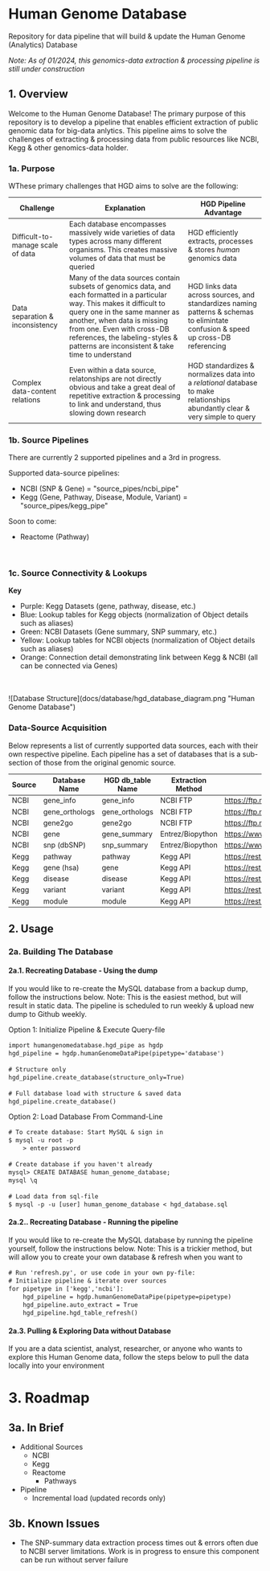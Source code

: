 # Human Genome Database
Repository for data pipeline that will build & update the Human Genome (Analytics) Database

*Note: As of 01/2024, this genomics-data extraction & processing pipeline is still under construction*

## 1. Overview
Welcome to the Human Genome Database! The primary purpose of this repository is to develop a pipeline that enables efficient extraction of public genomic data for big-data anlytics. This pipeline aims to solve the challenges of extracting & processing data from public resources like NCBI, Kegg & other genomics-data holder.

### 1a. Purpose
WThese primary challenges that HGD aims to solve are the following:

| Challenge | Explanation    | HGD Pipeline Advantage |
| ----------| -------------- | ----------------------- |
| Difficult-to-manage scale of data | Each database encompasses massively wide varieties of data types across many different organisms. This creates massive volumes of data that must be queried | HGD efficiently extracts, processes & stores *human* genomics data | 
| Data separation & inconsistency | Many of the data sources contain subsets of genomics data, and each formatted in a particular way. This makes it difficult to query one in the same manner as another, when data is missing from one. Even with cross-DB references, the labeling-styles & patterns are inconsistent & take time to understand | HGD links data across sources, and standardizes naming patterns & schemas to elimintate confusion & speed up cross-DB referencing | 
| Complex data-content relations | Even within a data source, relatonships are not directly obvious and take a great deal of repetitive extraction & processing to link and understand, thus slowing down research | HGD standardizes & normalizes data into a *relational* database to make relationships abundantly clear & very simple to query |

### 1b. Source Pipelines
There are currently 2 supported pipelines and a 3rd in progress. 

Supported data-source pipelines:
- NCBI (SNP & Gene) = "source_pipes/ncbi_pipe"
- Kegg (Gene, Pathway, Disease, Module, Variant) = "source_pipes/kegg_pipe"

Soon to come:
- Reactome (Pathway)

<br>

### 1c. Source Connectivity & Lookups

**Key**
- Purple: Kegg Datasets (gene, pathway, disease, etc.)
- Blue: Lookup tables for Kegg objects (normalization of Object details such as aliases)
- Green: NCBI Datasets (Gene summary, SNP summary, etc.)
- Yellow: Lookup tables for NCBI objects (normalization of Object details such as aliases)
- Orange: Connection detail demonstrating link between Kegg & NCBI (all can be connected via Genes)
<br>
<br>
![Database Structure](docs/database/hgd_database_diagram.png "Human Genome Database")



### Data-Source Acquisition
Below represents a list of currently supported data sources, each with their own respective pipeline. 
Each pipeline has a set of databases that is a sub-section of those from the original genomic source.


| Source    | Database Name  | HGD db_table Name | Extraction Method | Source Link                                                                         |
| ----------| -------------- | ----------------- | ----------------- | ------------------------------------------------------------------------------------
| NCBI      | gene_info      | gene_info         | NCBI FTP          | https://ftp.ncbi.nlm.nih.gov/gene/DATA/GENE_INFO/Mammalia/Homo_sapiens.gene_info.gz |
| NCBI      | gene_orthologs | gene_orthologs    | NCBI FTP          | https://ftp.ncbi.nlm.nih.gov/gene/DATA/gene_orthologs.gz |
| NCBI      | gene2go        | gene2go           | NCBI FTP          | https://ftp.ncbi.nlm.nih.gov/gene/DATA/gene2go.gz |
| NCBI      | gene           | gene_summary      | Entrez/Biopython  | https://www.ncbi.nlm.nih.gov/gene/ |
| NCBI      | snp (dbSNP)    | snp_summary       | Entrez/Biopython  | https://www.ncbi.nlm.nih.gov/snp/ |
| Kegg      | pathway        | pathway           | Kegg API          | https://rest.kegg.jp/list/pathway/hsa/ |
| Kegg      | gene (hsa)     | gene              | Kegg API          | https://rest.kegg.jp/list/hsa/ |
| Kegg      | disease        | disease           | Kegg API          | https://rest.kegg.jp/list/disease/ |
| Kegg      | variant        | variant           | Kegg API          | https://rest.kegg.jp/list/variant/ |
| Kegg      | module         | module            | Kegg API          | https://rest.kegg.jp/list/module/ |


## 2. Usage

### 2a. Building The Database

#### 2a.1. Recreating Database - Using the dump
If you would like to re-create the MySQL database from a backup dump, follow the instructions below.
Note: This is the easiest method, but will result in static data. The pipeline is scheduled to run weekly & upload new dump to 
Github weekly.

Option 1: Initialize Pipeline & Execute Query-file

```
import humangenomedatabase.hgd_pipe as hgdp
hgd_pipeline = hgdp.humanGenomeDataPipe(pipetype='database')

# Structure only
hgd_pipeline.create_database(structure_only=True)

# Full database load with structure & saved data
hgd_pipeline.create_database()
```

Option 2: Load Database From Command-Line

```
# To create database: Start MySQL & sign in
$ mysql -u root -p
    > enter password

# Create database if you haven't already
mysql> CREATE DATABASE human_genome_database;
mysql \q

# Load data from sql-file
$ mysql -p -u [user] human_genome_database < hgd_database.sql
```


#### 2a.2.. Recreating Database - Running the pipeline
If you would like to re-create the MySQL database by running the pipeline yourself, follow the instructions below.
Note: This is a trickier method, but will allow you to create your own database & refresh when you want to 

```
# Run 'refresh.py', or use code in your own py-file:
# Initialize pipeline & iterate over sources
for pipetype in ['kegg','ncbi']:
    hgd_pipeline = hgdp.humanGenomeDataPipe(pipetype=pipetype)
    hgd_pipeline.auto_extract = True
    hgd_pipeline.hgd_table_refresh()
```


#### 2a.3. Pulling & Exploring Data without Database
If you are a data scientist, analyst, researcher, or anyone who wants to explore this Human Genome data, follow the steps below
to pull the data locally into your environment





# 3. Roadmap

## 3a. In Brief
- Additional Sources
    - NCBI 
    - Kegg
    - Reactome
        - Pathways
- Pipeline
    - Incremental load (updated records only)

## 3b. Known Issues
- The SNP-summary data extraction process times out & errors often due to NCBI server limitations. Work is in progress to ensure this component can be run without server failure
